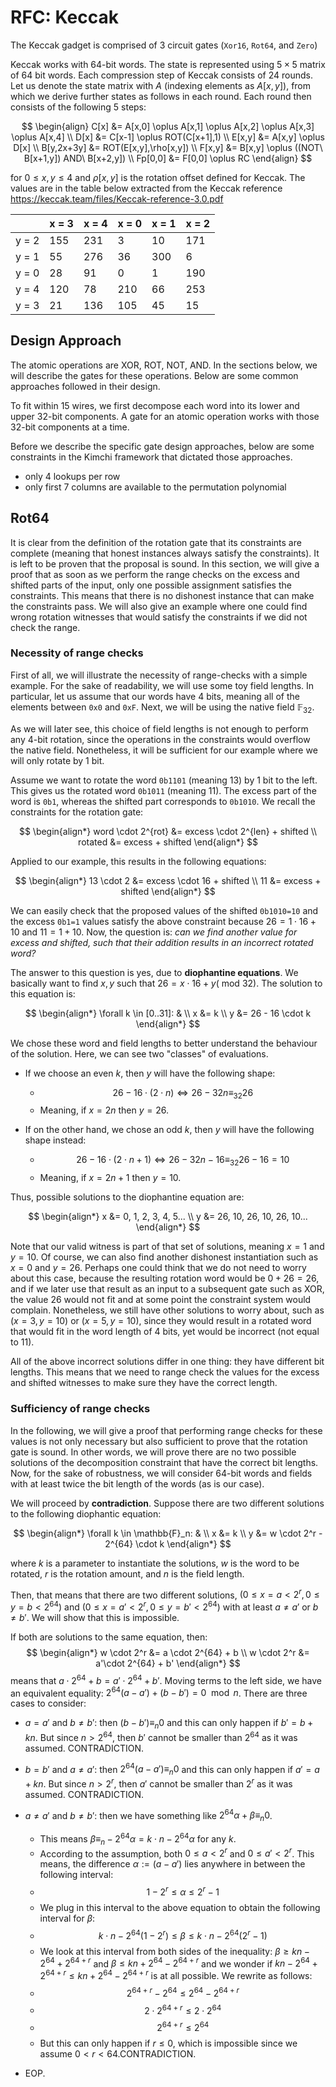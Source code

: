 # RFC: Keccak

The Keccak gadget is comprised of 3 circuit gates (`Xor16`, `Rot64`, and `Zero`)

Keccak works with 64-bit words. The state is represented using $5\times 5$ matrix
of 64 bit words. Each compression step of Keccak consists of 24 rounds. Let us
denote the state matrix with $A$ (indexing elements as $A[x,y]$), from which we derive
further states as follows in each round. Each round then consists of the following 5 steps:

$$
\begin{align}
C[x] &= A[x,0] \oplus A[x,1] \oplus A[x,2] \oplus A[x,3] \oplus A[x,4] \\
D[x] &= C[x-1] \oplus ROT(C[x+1],1) \\
E[x,y] &= A[x,y]  \oplus D[x] \\
B[y,2x+3y] &= ROT(E[x,y],\rho[x,y]) \\
F[x,y] &= B[x,y] \oplus ((NOT\ B[x+1,y]) AND\ B[x+2,y]) \\
Fp[0,0] &= F[0,0] \oplus RC
\end{align}
$$

for $0\leq x, y \leq 4$ and $\rho[x,y]$ is the rotation offset defined for Keccak.
The values are in the table below extracted from the Keccak reference
<https://keccak.team/files/Keccak-reference-3.0.pdf>

|       | x = 3 | x = 4 | x = 0 | x = 1 | x = 2 |
| ----- | ----- | ----- | ----- | ----- | ----- |
| y = 2 | 155   | 231   | 3     | 10    | 171   |
| y = 1 | 55    | 276   | 36    | 300   | 6     |
| y = 0 | 28    | 91    | 0     | 1     | 190   |
| y = 4 | 120   | 78    | 210   | 66    | 253   |
| y = 3 | 21    | 136   | 105   | 45    | 15    |

## Design Approach

The atomic operations are XOR, ROT, NOT, AND. In the sections below, we will describe
the gates for these operations. Below are some common approaches followed in their design.

To fit within 15 wires, we first decompose each word into its lower and upper 32-bit
components. A gate for an atomic operation works with those 32-bit components at a time.

Before we describe the specific gate design approaches, below are some constraints in the
Kimchi framework that dictated those approaches.

* only 4 lookups per row
* only first 7 columns are available to the permutation polynomial

## Rot64

It is clear from the definition of the rotation gate that its constraints are complete 
(meaning that honest instances always satisfy the constraints). It is left to be proven
that the proposal is sound. In this section, we will give a proof that as soon as we 
perform the range checks on the excess and shifted parts of the input, only one possible
assignment satisfies the constraints. This means that there is no dishonest instance that
can make the constraints pass. We will also give an example where one could find wrong
rotation witnesses that would satisfy the constraints if we did not check the range.

### Necessity of range checks

First of all, we will illustrate the necessity of range-checks with a simple example. 
For the sake of readability, we will use some toy field lengths. In particular, let us 
assume that our words have 4 bits, meaning all of the elements between `0x0` and `0xF`. 
Next, we will be using the native field $\mathbb{F}_{32}$. 

As we will later see, this choice of field lengths is not enough to perform any 4-bit
rotation, since the operations in the constraints would overflow the native field.
Nonetheless, it will be sufficient for our example where we will only rotate by 1 bit.

Assume we want to rotate the word `0b1101` (meaning 13) by 1 bit to the left. This gives
us the rotated word `0b1011` (meaning 11). The excess part of the word is `0b1`, whereas
the shifted part corresponds to `0b1010`. We recall the constraints for the rotation gate:

$$
\begin{align*}
word \cdot 2^{rot} &= excess \cdot 2^{len} + shifted \\
rotated &= excess + shifted
\end{align*}
$$

Applied to our example, this results in the following equations:

$$
\begin{align*}
13 \cdot 2 &= excess \cdot 16 + shifted \\
11 &= excess + shifted
\end{align*}
$$

We can easily check that the proposed values of the shifted `0b1010=10` and the excess
`0b1=1` values satisfy the above constraint because $26 = 1 \cdot 16 + 10$ and $11 = 1 + 10$. 
Now, the question is: _can we find another value for excess and shifted, such that their addition results in an incorrect rotated word?_

The answer to this question is yes, due to __diophantine equations__. We basically want to find $x,y$ such that $26 = x \cdot 16 + y (\text{ mod } 32)$. The solution to this equation is:

$$
\begin{align*}
\forall k \in [0..31]: & \\
x &= k \\
y &= 26 - 16 \cdot k
\end{align*}
$$

We chose these word and field lengths to better understand the behaviour of the solution. Here, we can see two "classes" of evaluations.

- If we choose an even $k$, then $y$ will have the following shape: 
  - $$26 - 16 \cdot (2 \cdot n) \iff 26 - 32n \equiv_{32} 26 $$
  - Meaning, if $x = 2n$ then $y = 26$.

- If on the other hand, we chose an odd $k$, then $y$ will have the following shape instead:
  - $$26 - 16 \cdot (2 \cdot n + 1) \iff 26 - 32n - 16 \equiv_{32} 26 - 16 = 10$$
  - Meaning, if $x = 2n+1$ then $y = 10$. 

Thus, possible solutions to the diophantine equation are:

$$
\begin{align*}
x &= 0, 1, 2, 3, 4, 5... \\
y &= 26, 10, 26, 10, 26, 10...
\end{align*}
$$

Note that our valid witness is part of that set of solutions, meaning $x=1$ and $y=10$. Of course, we can also find another dishonest instantiation such as $x=0$ and $y=26$. Perhaps one could think that we do not need to worry about this case, because the resulting rotation word would be $0+26=26$, and if we later use that result as an input to a subsequent gate such as XOR, the value $26$ would not fit and at some point the constraint system would complain. Nonetheless, we still have other solutions to worry about, such as $(x=3, y=10)$ or $(x=5, y=10)$, since they would result in a rotated word that would fit in the word length of 4 bits, yet would be incorrect (not equal to $11$). 

All of the above incorrect solutions differ in one thing: they have different bit lengths. This means that we need to range check the values for the excess and shifted witnesses to make sure they have the correct length. 

### Sufficiency of range checks

In the following, we will give a proof that performing range checks for these values is not only necessary but also sufficient to prove that the rotation gate is sound. In other words, we will prove there are no two possible solutions of the decomposition constraint that have the correct bit lengths. Now, for the sake of robustness, we will consider 64-bit words and fields with at least twice the bit length of the words (as is our case). 

We will proceed by __contradiction__. Suppose there are two different solutions to the following diophantic equation:

$$
\begin{align*}
\forall k \in \mathbb{F}_n: & \\
x &= k \\
y &= w \cdot 2^r - 2^{64} \cdot k
\end{align*}
$$

where $k$ is a parameter to instantiate the solutions, $w$ is the word to be rotated, $r$ is the rotation amount, and $n$ is the field length.

Then, that means that there are two different solutions, $(0\leq x=a<2^r, 0\leq y=b<2^{64})$ and $(0\leq x=a'<2^r, 0\leq y=b'<2^{64})$ with at least $a \neq a'$ or $b \neq b'$. We will show that this is impossible.

If both are solutions to the same equation, then: 
$$
\begin{align*}
w \cdot 2^r &= a \cdot 2^{64} + b \\
w \cdot 2^r &= a'\cdot 2^{64} + b'
\end{align*}
$$
means that $a \cdot 2^{64} + b = a'\cdot 2^{64} + b'$. Moving terms to the left side, we have an equivalent equality: $2^{64}(a-a') + (b-b')=0 \mod{n}$. There are three cases to consider:

- $a = a'$ and $b \neq b'$: then $(b - b') \equiv_n 0$ and this can only happen if $b' = b + kn$. But since $n > 2^{64}$, then $b'$ cannot be smaller than $2^{64}$ as it was assumed. CONTRADICTION.
  
- $b = b'$ and $a \neq a'$: then $2^{64}(a - a') \equiv_n 0$ and this can only happen if $a' = a + kn$. But since $n > 2^r$, then $a'$ cannot be smaller than $2^r$ as it was assumed. CONTRADICTION.

- $a\neq a'$ and $b \neq b'$: then we have something like $2^{64} \alpha + \beta \equiv_n 0$. 
  - This means $\beta \equiv_n -2^{64} \alpha = k \cdot n - 2^{64} \alpha$ for any $k$.
  - According to the assumption, both $0\leq a<2^r$ and $0\leq a'<2^r$. This means, the difference $\alpha:=(a - a')$ lies anywhere in between the following interval: 
  - $$1 - 2^r \leq \alpha \leq 2^r - 1$$
  - We plug in this interval to the above equation to obtain the following interval for $\beta$:
  - $$k\cdot n - 2^{64}(1-2^r)\leq \beta \leq k\cdot n - 2^{64}(2^r - 1) $$
  - We look at this interval from both sides of the inequality: $\beta \geq kn - 2^{64} + 2^{64+r}$ and $\beta \leq kn + 2^{64} - 2^{64+r}$ and we wonder if $kn - 2^{64} + 2^{64+r} \leq kn + 2^{64} - 2^{64+r}$ is at all possible. We rewrite as follows:
  - $$2^{64+r} - 2^{64} \leq 2^{64} - 2^{64+r}$$
  - $$2\cdot2^{64+r} \leq 2\cdot2^{64} $$
  - $$2^{64+r} \leq 2^{64} $$
  - But this can only happen if $r\leq 0$, which is impossible since we assume $0 < r < 64$.CONTRADICTION.
- EOP.
